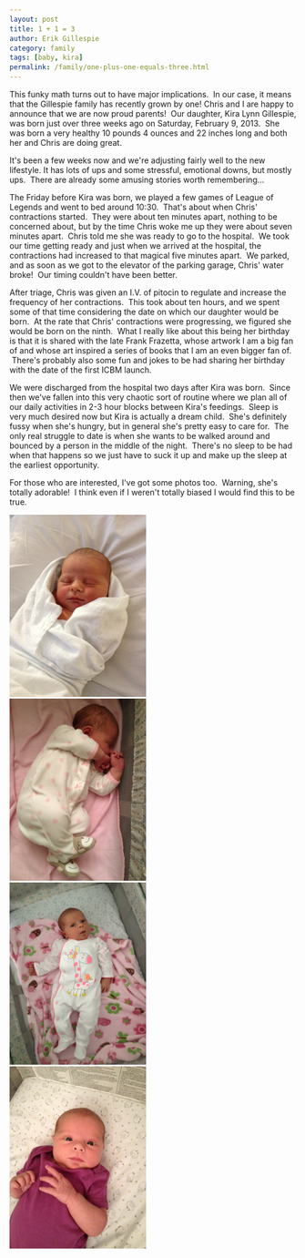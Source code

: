 ```yaml
---
layout: post
title: 1 + 1 = 3
author: Erik Gillespie
category: family
tags: [baby, kira]
permalink: /family/one-plus-one-equals-three.html
---
```


This funky math turns out to have major implications.  In our case, it means that the Gillespie family has recently grown by one! Chris and I are happy to announce that we are now proud parents!  Our daughter, Kira Lynn Gillespie, was born just over three weeks ago on Saturday, February 9, 2013.  She was born a very healthy 10 pounds 4 ounces and 22 inches long and both her and Chris are doing great.

It's been a few weeks now and we're adjusting fairly well to the new lifestyle. It has lots of ups and some stressful, emotional downs, but mostly ups.  There are already some amusing stories worth remembering...

The Friday before Kira was born, we played a few games of League of Legends and went to bed around 10:30.  That's about when Chris' contractions started.  They were about ten minutes apart, nothing to be concerned about, but by the time Chris woke me up they were about seven minutes apart.  Chris told me she was ready to go to the hospital.  We took our time getting ready and just when we arrived at the hospital, the contractions had increased to that magical five minutes apart.  We parked, and as soon as we got to the elevator of the parking garage, Chris' water broke!  Our timing couldn't have been better.

After triage, Chris was given an I.V. of pitocin to regulate and increase the frequency of her contractions.  This took about ten hours, and we spent some of that time considering the date on which our daughter would be born.  At the rate that Chris' contractions were progressing, we figured she would be born on the ninth.  What I really like about this being her birthday is that it is shared with the late Frank Frazetta, whose artwork I am a big fan of and whose art inspired a series of books that I am an even bigger fan of.  There's probably also some fun and jokes to be had sharing her birthday with the date of the first ICBM launch.

We were discharged from the hospital two days after Kira was born.  Since then we've fallen into this very chaotic sort of routine where we plan all of our daily activities in 2-3 hour blocks between Kira's feedings.  Sleep is very much desired now but Kira is actually a dream child.  She's definitely fussy when she's hungry, but in general she's pretty easy to care for.  The only real struggle to date is when she wants to be walked around and bounced by a person in the middle of the night.  There's no sleep to be had when that happens so we just have to suck it up and make up the sleep at the earliest opportunity.

For those who are interested, I've got some photos too.  Warning, she's totally adorable!  I think even if I weren't totally biased I would find this to be true.

<div class="gala" style="width:240px; height:320px">
  <img src="/img/kiraswaddled.jpg" alt="Bundled Up at the Hospital"/>
  <img src="/img/kiramonkeyfeet.jpg" alt="Monkey Feet!"/>
  <img src="/img/kirawth.jpg" alt="Kira is a Long Baby"/>
  <img src="/img/kiracrosseyed.jpg" alt="She Just Discovered Her Nose"/>
</div>

